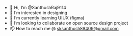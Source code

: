 - 👋 Hi, I’m @SanthoshRaj9114
- 👀 I’m interested in designing
- 🌱 I’m currently learning UIUX (figma)
- 💞️ I’m looking to collaborate on open source design project
- 📫 How to reach me @ sksanthosh88409@gmail.com 
<!---
SanthoshRaj9114/SanthoshRaj9114 is a ✨ special ✨ repository because its `README.md` (this file) appears on your GitHub profile.
You can click the Preview link to take a look at your changes.
--->
